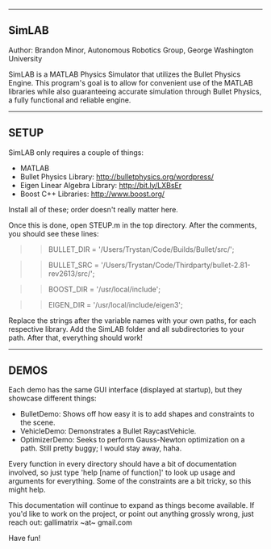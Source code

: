---------------------------------
SimLAB
---------------------------------
Author: Brandon Minor, Autonomous Robotics Group,
        George Washington University

SimLAB is a MATLAB Physics Simulator that utilizes the Bullet Physics Engine.
This program's goal is to allow for convenient use of the MATLAB libraries
while also guaranteeing accurate simulation through Bullet Physics, a
fully functional and reliable engine.

----------
SETUP
----------
SimLAB only requires a couple of things: 
  * MATLAB
  * Bullet Physics Library: http://bulletphysics.org/wordpress/
  * Eigen Linear Algebra Library: http://bit.ly/LXBsEr
  * Boost C++ Libraries: http://www.boost.org/
  
Install all of these; order doesn't really matter here.

Once this is done, open STEUP.m in the top directory. After the comments,
you should see these lines: 

>> BULLET_DIR = '/Users/Trystan/Code/Builds/Bullet/src/';

>> BULLET_SRC = '/Users/Trystan/Code/Thirdparty/bullet-2.81-rev2613/src/';

>> BOOST_DIR = '/usr/local/include';

>> EIGEN_DIR = '/usr/local/include/eigen3';

Replace the strings after the variable names with your own paths, for each
respective library. Add the SimLAB folder and all subdirectories to your path.
After that, everything should work!

---------
DEMOS
---------
Each demo has the same GUI interface (displayed at startup), but they
showcase different things: 

- BulletDemo: Shows off how easy it is to add shapes and constraints to the
  scene. 
- VehicleDemo: Demonstrates a Bullet RaycastVehicle.
- OptimizerDemo: Seeks to perform Gauss-Newton optimization on a path. Still
  pretty buggy; I would stay away, haha. 

Every function in every directory should have a bit of documentation
involved, so just type 'help [name of function]' to look up usage and arguments
for everything. Some of the constraints are a bit tricky, so this might help. 

This documentation will continue to expand as things become available.
If you'd like to work on the project, or point out anything grossly wrong,
just reach out:
gallimatrix ~at~ gmail.com

Have fun!

